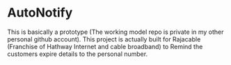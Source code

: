 # AutoNotify
This is basically a prototype (The working model repo is private in my other personal github account). This project is actually built for Rajacable (Franchise of Hathway Internet and cable broadband) to Remind the customers expire details to the personal number.
